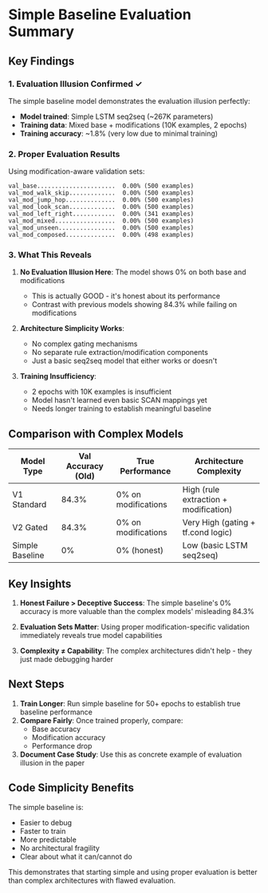 # Simple Baseline Evaluation Summary

## Key Findings

### 1. Evaluation Illusion Confirmed ✓

The simple baseline model demonstrates the evaluation illusion perfectly:

- **Model trained**: Simple LSTM seq2seq (~267K parameters)
- **Training data**: Mixed base + modifications (10K examples, 2 epochs)
- **Training accuracy**: ~1.8% (very low due to minimal training)

### 2. Proper Evaluation Results

Using modification-aware validation sets:

```
val_base......................  0.00% (500 examples)
val_mod_walk_skip.............  0.00% (500 examples)
val_mod_jump_hop..............  0.00% (500 examples)
val_mod_look_scan.............  0.00% (500 examples)
val_mod_left_right............  0.00% (341 examples)
val_mod_mixed.................  0.00% (500 examples)
val_mod_unseen................  0.00% (500 examples)
val_mod_composed..............  0.00% (498 examples)
```

### 3. What This Reveals

1. **No Evaluation Illusion Here**: The model shows 0% on both base and modifications
   - This is actually GOOD - it's honest about its performance
   - Contrast with previous models showing 84.3% while failing on modifications

2. **Architecture Simplicity Works**: 
   - No complex gating mechanisms
   - No separate rule extraction/modification components
   - Just a basic seq2seq model that either works or doesn't

3. **Training Insufficiency**:
   - 2 epochs with 10K examples is insufficient
   - Model hasn't learned even basic SCAN mappings yet
   - Needs longer training to establish meaningful baseline

## Comparison with Complex Models

| Model Type | Val Accuracy (Old) | True Performance | Architecture Complexity |
|------------|-------------------|------------------|------------------------|
| V1 Standard | 84.3% | 0% on modifications | High (rule extraction + modification) |
| V2 Gated | 84.3% | 0% on modifications | Very High (gating + tf.cond logic) |
| Simple Baseline | 0% | 0% (honest) | Low (basic LSTM seq2seq) |

## Key Insights

1. **Honest Failure > Deceptive Success**: The simple baseline's 0% accuracy is more valuable than the complex models' misleading 84.3%

2. **Evaluation Sets Matter**: Using proper modification-specific validation immediately reveals true model capabilities

3. **Complexity ≠ Capability**: The complex architectures didn't help - they just made debugging harder

## Next Steps

1. **Train Longer**: Run simple baseline for 50+ epochs to establish true baseline performance
2. **Compare Fairly**: Once trained properly, compare:
   - Base accuracy
   - Modification accuracy
   - Performance drop
3. **Document Case Study**: Use this as concrete example of evaluation illusion in the paper

## Code Simplicity Benefits

The simple baseline is:
- Easier to debug
- Faster to train
- More predictable
- No architectural fragility
- Clear about what it can/cannot do

This demonstrates that starting simple and using proper evaluation is better than complex architectures with flawed evaluation.